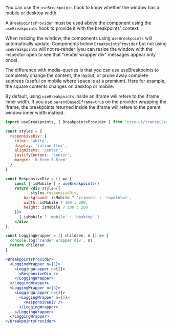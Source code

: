 You can use the `useBreakpoints` hook to know whether
the window has a mobile or desktop width.

A `BreakpointsProvider` must be used above the component using the
`useBreakpoints` hook to provide it with the breakpoints' context.

When resizing the window, the components using `useBreakpoints` will
automatically update. Components below `BreakpointsProvider` but not
using `useBreakpoints` will not re-render (you can resize the window
with the inspector open to see that "render wrapper div" messages appear
only once).

The difference with media-queries is that you can use useBreakpoints to
completely change the content, the layout, or prune away complete
subtrees (useful on mobile where space is at a premium). Here for
example, the square contents changes on desktop or mobile.

By default, using `useBreakpoints` inside an iframe will refere to the iframe inner width. If you use `parentBasedIframe=true` on the provider wrapping the iframe, the breakpoints returned inside the iframe will refere to the parent window inner width instead.

```jsx
import useBreakpoints, { BreakpointsProvider } from 'cozy-ui/transpiled/react/providers/Breakpoints'

const styles = {
  responsiveDiv: {
    color: 'white',
    display: 'inline-flex',
    alignItems: 'center',
    justifyContent: 'center',
    margin: '0.5rem 0.5rem'
  }
}

const ResponsiveDiv = () => {
    const { isMobile } = useBreakpoints()
    return <div style={{
        ...styles.responsiveDiv,
        background: isMobile ? 'crimson' : 'royalblue',
        width: isMobile ? 100 : 200,
        height: isMobile ? 100 : 200
    }}>
      { isMobile ? 'mobile' : 'desktop' }
    </div>
};

const LoggingWrapper = ({ children, n }) => {
  console.log('render wrapper div', n)
  return children
}

<BreakpointsProvider>
  <LoggingWrapper n={1}>
    <LoggingWrapper n={2}>
      <ResponsiveDiv />
    </LoggingWrapper>
  </LoggingWrapper>
  <LoggingWrapper n={3}>
    <LoggingWrapper n={4}>
      <LoggingWrapper n={5}>
        <ResponsiveDiv />
      </LoggingWrapper>
    </LoggingWrapper>
  </LoggingWrapper>
</BreakpointsProvider>
```
